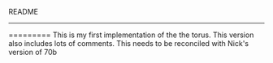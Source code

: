 README
***
=========
This is my first implementation of the the torus. This version also includes lots of comments. This needs to be reconciled with Nick's version of 70b


